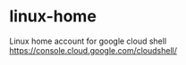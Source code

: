 # linux-home
Linux home account for google cloud shell https://console.cloud.google.com/cloudshell/
